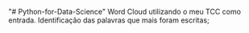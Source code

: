 "# Python-for-Data-Science" 
Word Cloud utilizando o meu TCC como entrada. Identificação das palavras que mais foram escritas;
